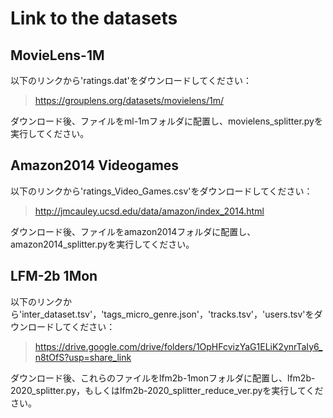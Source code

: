 # Link to the datasets 

## MovieLens-1M
以下のリンクから'ratings.dat'をダウンロードしてください：
> https://grouplens.org/datasets/movielens/1m/

ダウンロード後、ファイルをml-1mフォルダに配置し、movielens_splitter.pyを実行してください。

## Amazon2014 Videogames
以下のリンクから'ratings_Video_Games.csv'をダウンロードしてください：
> http://jmcauley.ucsd.edu/data/amazon/index_2014.html

ダウンロード後、ファイルをamazon2014フォルダに配置し、amazon2014_splitter.pyを実行してください。
## LFM-2b 1Mon
以下のリンクから'inter_dataset.tsv'，'tags_micro_genre.json'，'tracks.tsv'，'users.tsv'をダウンロードしてください：
<!-- > https://drive.google.com/drive/folders/15UVDBiWJQ9KYdJFDUz2NPZ3tJuhtWKYx?usp=share_link -->
> https://drive.google.com/drive/folders/1OpHFcvizYaG1ELiK2ynrTaIy6_n8tOfS?usp=share_link

ダウンロード後、これらのファイルをlfm2b-1monフォルダに配置し、lfm2b-2020_splitter.py，もしくはlfm2b-2020_splitter_reduce_ver.pyを実行してください。
